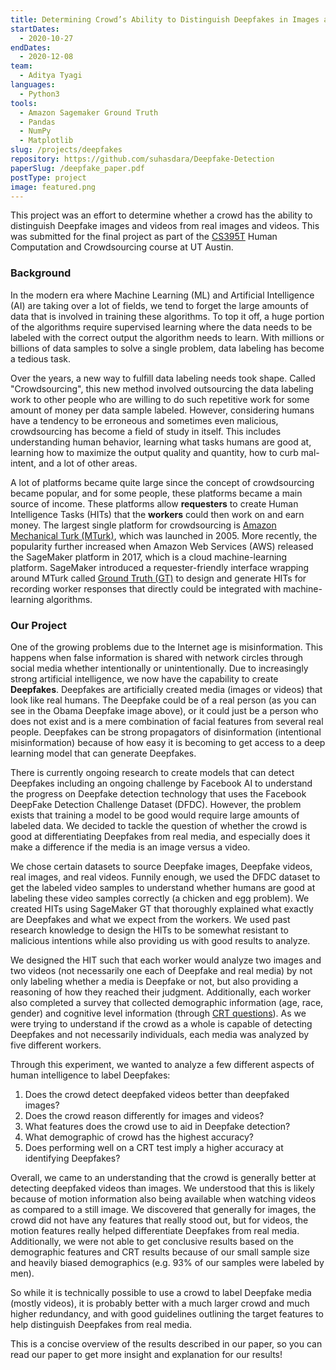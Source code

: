 ```yaml
---
title: Determining Crowd’s Ability to Distinguish Deepfakes in Images and Videos
startDates:
  - 2020-10-27
endDates:
  - 2020-12-08
team:
  - Aditya Tyagi
languages:
  - Python3
tools:
  - Amazon Sagemaker Ground Truth
  - Pandas
  - NumPy
  - Matplotlib
slug: /projects/deepfakes
repository: https://github.com/suhasdara/Deepfake-Detection
paperSlug: /deepfake_paper.pdf
postType: project
image: featured.png
---
```


This project was an effort to determine whether a crowd has the ability to
distinguish Deepfake images and videos from real images and videos. This was
submitted for the final project as part of the
[CS395T](https://www.ischool.utexas.edu/~ml/teaching/crowd-fall20) Human
Computation and Crowdsourcing course at UT Austin.

### Background

In the modern era where Machine Learning (ML) and Artificial Intelligence (AI)
are taking over a lot of fields, we tend to forget the large amounts of data
that is involved in training these algorithms. To top it off, a huge portion
of the algorithms require supervised learning where the data needs to be
labeled with the correct output the algorithm needs to learn. With millions or
billions of data samples to solve a single problem, data labeling has become a
tedious task.

Over the years, a new way to fulfill data labeling needs took shape. Called
"Crowdsourcing", this new method involved outsourcing the data labeling work
to other people who are willing to do such repetitive work for some amount of
money per data sample labeled. However, considering humans have a tendency to
be erroneous and sometimes even malicious, crowdsourcing has become a field of
study in itself. This includes understanding human behavior, learning what
tasks humans are good at, learning how to maximize the output quality and
quantity, how to curb mal-intent, and a lot of other areas.

A lot of platforms became quite large since the concept of crowdsourcing
became popular, and for some people, these platforms became a main source of
income. These platforms allow **requesters** to create Human Intelligence
Tasks (HITs) that the **workers** could then work on and earn money. The
largest single platform for crowdsourcing is
[Amazon Mechanical Turk (MTurk)](https://www.mturk.com/), which was launched
in 2005. More recently, the popularity further increased when Amazon Web
Services (AWS) released the SageMaker platform in 2017, which is a cloud
machine-learning platform. SageMaker introduced a requester-friendly interface
wrapping around MTurk called
[Ground Truth (GT)](https://aws.amazon.com/sagemaker/groundtruth/) to design
and generate HITs for recording worker responses that directly could be
integrated with machine-learning algorithms.

### Our Project

One of the growing problems due to the Internet age is misinformation. This
happens when false information is shared with network circles through social
media whether intentionally or unintentionally. Due to increasingly strong
artificial intelligence, we now have the capability to create **Deepfakes**.
Deepfakes are artificially created media (images or videos) that look like
real humans. The Deepfake could be of a real person (as you can see in the
Obama Deepfake image above), or it could just be a person who does not exist
and is a mere combination of facial features from several real people.
Deepfakes can be strong propagators of disinformation (intentional
misinformation) because of how easy it is becoming to get access to a deep
learning model that can generate Deepfakes.

There is currently ongoing research to create models that can detect Deepfakes
including an ongoing challenge by Facebook AI to understand the progress on
Deepfake detection technology that uses the Facebook DeepFake Detection
Challenge Dataset (DFDC). However, the problem exists that training a model
to be good would require large amounts of labeled data. We decided to tackle
the question of whether the crowd is good at differentiating Deepfakes from
real media, and especially does it make a difference if the media is an image
versus a video.

We chose certain datasets to source Deepfake images, Deepfake videos, real
images, and real videos. Funnily enough, we used the DFDC dataset to get
the labeled video samples to understand whether humans are good at labeling
these video samples correctly (a chicken and egg problem). We created HITs
using SageMaker GT that thoroughly explained what exactly are Deepfakes and
what we expect from the workers. We used past research knowledge to design
the HITs to be somewhat resistant to malicious intentions while also providing
us with good results to analyze.

We designed the HIT such that each worker would analyze two images and two
videos (not necessarily one each of Deepfake and real media) by not only
labeling whether a media is Deepfake or not, but also providing a reasoning
of how they reached their judgment. Additionally, each worker also
completed a survey that collected demographic information (age, race, gender)
and cognitive level information (through
[CRT questions](https://en.wikipedia.org/wiki/Cognitive_reflection_test)).
As we were trying to understand if the crowd as a whole is capable of
detecting Deepfakes and not necessarily individuals, each media was analyzed
by five different workers.

Through this experiment, we wanted to analyze a few different aspects of
human intelligence to label Deepfakes:
1. Does the crowd detect deepfaked videos better than deepfaked images?
2. Does the crowd reason differently for images and videos?
3. What features does the crowd use to aid in Deepfake detection?
4. What demographic of crowd has the highest accuracy?
5. Does performing well on a CRT test imply a higher accuracy at identifying
Deepfakes?

Overall, we came to an understanding that the crowd is generally better at
detecting deepfaked videos than images. We understood that this is likely
because of motion information also being available when watching videos as
compared to a still image. We discovered that generally for images, the crowd
did not have any features that really stood out, but for videos, the motion
features really helped differentiate Deepfakes from real media. Additionally,
we were not able to get conclusive results based on the demographic features
and CRT results because of our small sample size and heavily biased
demographics (e.g. 93% of our samples were labeled by men).

So while it is technically possible to use a crowd to label Deepfake media
(mostly videos), it is probably better with a much larger crowd and much
higher redundancy, and with good guidelines outlining the target features to
help distinguish Deepfakes from real media.

This is a concise overview of the results described in our paper, so you can
read our paper to get more insight and explanation for our results!
